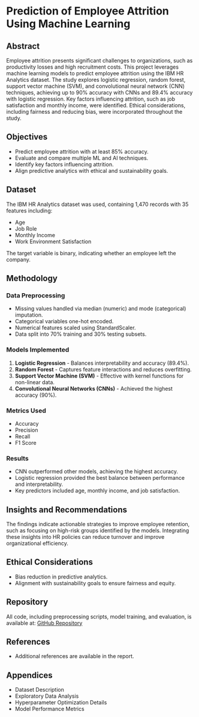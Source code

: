 # Prediction of Employee Attrition Using Machine Learning

## Abstract
Employee attrition presents significant challenges to organizations, such as productivity losses and high recruitment costs. This project leverages machine learning models to predict employee attrition using the IBM HR Analytics dataset. The study explores logistic regression, random forest, support vector machine (SVM), and convolutional neural network (CNN) techniques, achieving up to 90% accuracy with CNNs and 89.4% accuracy with logistic regression. Key factors influencing attrition, such as job satisfaction and monthly income, were identified. Ethical considerations, including fairness and reducing bias, were incorporated throughout the study.

## Objectives
- Predict employee attrition with at least 85% accuracy.
- Evaluate and compare multiple ML and AI techniques.
- Identify key factors influencing attrition.
- Align predictive analytics with ethical and sustainability goals.

## Dataset
The IBM HR Analytics dataset was used, containing 1,470 records with 35 features including:
- Age
- Job Role
- Monthly Income
- Work Environment Satisfaction

The target variable is binary, indicating whether an employee left the company.

## Methodology
### Data Preprocessing
- Missing values handled via median (numeric) and mode (categorical) imputation.
- Categorical variables one-hot encoded.
- Numerical features scaled using StandardScaler.
- Data split into 70% training and 30% testing subsets.

### Models Implemented
1. **Logistic Regression** - Balances interpretability and accuracy (89.4%).
2. **Random Forest** - Captures feature interactions and reduces overfitting.
3. **Support Vector Machine (SVM)** - Effective with kernel functions for non-linear data.
4. **Convolutional Neural Networks (CNNs)** - Achieved the highest accuracy (90%).

### Metrics Used
- Accuracy
- Precision
- Recall
- F1 Score

### Results
- CNN outperformed other models, achieving the highest accuracy.
- Logistic regression provided the best balance between performance and interpretability.
- Key predictors included age, monthly income, and job satisfaction.

## Insights and Recommendations
The findings indicate actionable strategies to improve employee retention, such as focusing on high-risk groups identified by the models. Integrating these insights into HR policies can reduce turnover and improve organizational efficiency.

## Ethical Considerations
- Bias reduction in predictive analytics.
- Alignment with sustainability goals to ensure fairness and equity.

## Repository
All code, including preprocessing scripts, model training, and evaluation, is available at:
[GitHub Repository](https://github.com/elpidakyritsopoulou/2nd-challenge.git)

## References
- Additional references are available in the report.

## Appendices
- Dataset Description
- Exploratory Data Analysis
- Hyperparameter Optimization Details
- Model Performance Metrics
